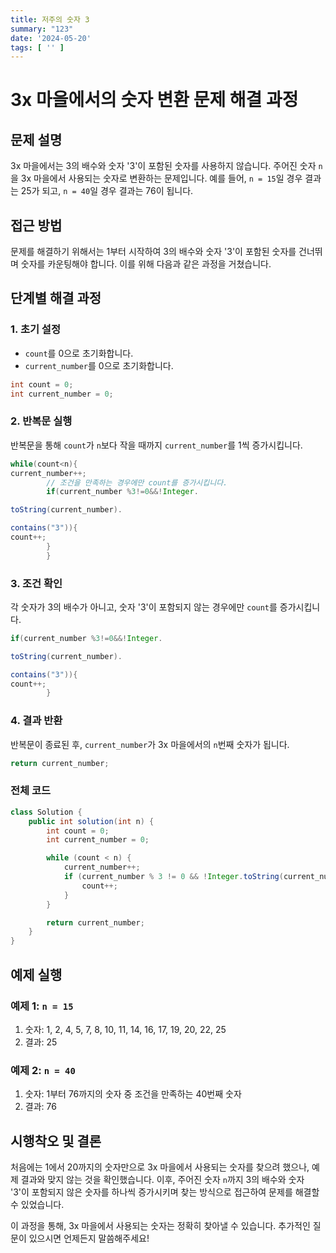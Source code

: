 ```yaml
---
title: 저주의 숫자 3
summary: "123"
date: '2024-05-20'
tags: [ '' ]
---
```


# 3x 마을에서의 숫자 변환 문제 해결 과정

## 문제 설명

3x 마을에서는 3의 배수와 숫자 '3'이 포함된 숫자를 사용하지 않습니다. 주어진 숫자 `n`을 3x 마을에서 사용되는 숫자로 변환하는 문제입니다. 예를 들어, `n = 15`일 경우 결과는 25가
되고, `n = 40`일 경우 결과는 76이 됩니다.

## 접근 방법

문제를 해결하기 위해서는 1부터 시작하여 3의 배수와 숫자 '3'이 포함된 숫자를 건너뛰며 숫자를 카운팅해야 합니다. 이를 위해 다음과 같은 과정을 거쳤습니다.

## 단계별 해결 과정

### 1. 초기 설정

- `count`를 0으로 초기화합니다.
- `current_number`를 0으로 초기화합니다.

```java
int count = 0;
int current_number = 0;
```

### 2. 반복문 실행

반복문을 통해 `count`가 `n`보다 작을 때까지 `current_number`를 1씩 증가시킵니다.

```java
while(count<n){
current_number++;
        // 조건을 만족하는 경우에만 count를 증가시킵니다.
        if(current_number %3!=0&&!Integer.

toString(current_number).

contains("3")){
count++;
        }
        }
```

### 3. 조건 확인

각 숫자가 3의 배수가 아니고, 숫자 '3'이 포함되지 않는 경우에만 `count`를 증가시킵니다.

```java
if(current_number %3!=0&&!Integer.

toString(current_number).

contains("3")){
count++;
        }
```

### 4. 결과 반환

반복문이 종료된 후, `current_number`가 3x 마을에서의 `n`번째 숫자가 됩니다.

```java
return current_number;
```

### 전체 코드

```java
class Solution {
    public int solution(int n) {
        int count = 0;
        int current_number = 0;

        while (count < n) {
            current_number++;
            if (current_number % 3 != 0 && !Integer.toString(current_number).contains("3")) {
                count++;
            }
        }

        return current_number;
    }
}
```

## 예제 실행

### 예제 1: `n = 15`

1. 숫자: 1, 2, 4, 5, 7, 8, 10, 11, 14, 16, 17, 19, 20, 22, 25
2. 결과: 25

### 예제 2: `n = 40`

1. 숫자: 1부터 76까지의 숫자 중 조건을 만족하는 40번째 숫자
2. 결과: 76

## 시행착오 및 결론

처음에는 1에서 20까지의 숫자만으로 3x 마을에서 사용되는 숫자를 찾으려 했으나, 예제 결과와 맞지 않는 것을 확인했습니다. 이후, 주어진 숫자 `n`까지 3의 배수와 숫자 '3'이 포함되지 않은 숫자를 하나씩
증가시키며 찾는 방식으로 접근하여 문제를 해결할 수 있었습니다.

이 과정을 통해, 3x 마을에서 사용되는 숫자는 정확히 찾아낼 수 있습니다. 추가적인 질문이 있으시면 언제든지 말씀해주세요!

